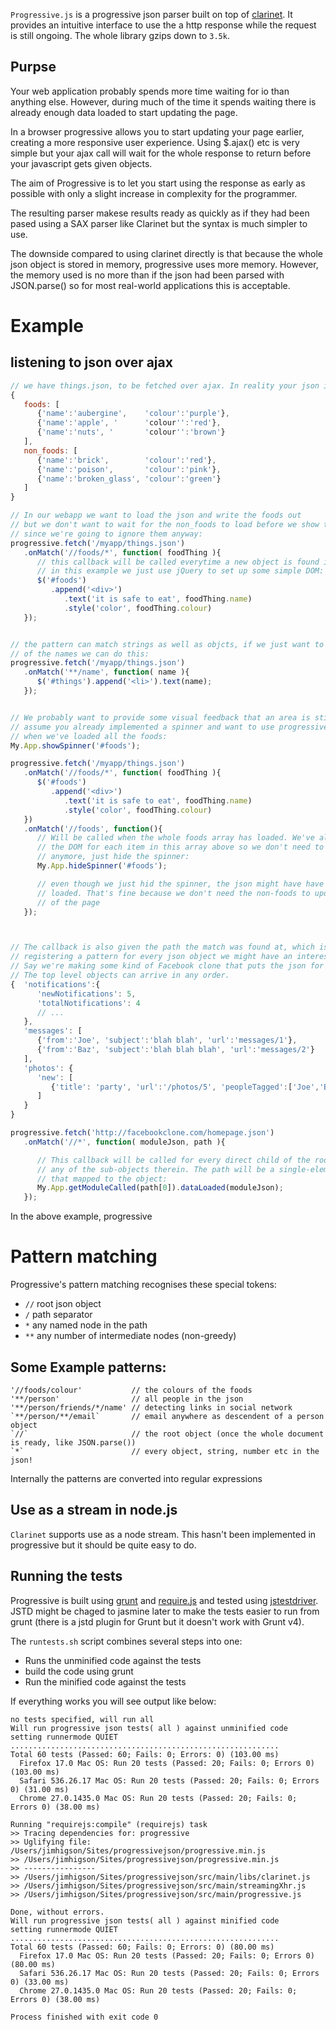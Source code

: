 
`Progressive.js` is a progressive json parser built on top of [clarinet](https://github.com/dscape/clarinet).
It provides an intuitive interface to use the a http response while the request is still
ongoing. The whole library gzips down to  `3.5k`.

## Purpse

Your web application probably spends more time waiting for io than anything else. However,
during much of the time it spends waiting there is already enough data loaded to start updating
the page.

In a browser progressive allows you to start updating your page earlier, creating a
more responsive user experience. Using $.ajax() etc is very simple but your ajax
call will wait for the whole response to return before your javascript gets given objects.

The aim of Progressive is to let you start using the response as early as possible with only
a slight increase in complexity for the programmer.

The resulting parser makese results ready as quickly as if they had been pased using a SAX
parser like Clarinet but the syntax is much simpler to use.

The downside compared to using clarinet directly is that because the whole json object
is stored in memory, progressive uses more memory.
However, the memory used is no more than if the json had been parsed with
JSON.parse() so for most real-world applications this is acceptable.

# Example

## listening to json over ajax

``` js
// we have things.json, to be fetched over ajax. In reality your json is probably bigger than this.
{
   foods: [
      {'name':'aubergine',    'colour':'purple'},
      {'name':'apple', '      'colour'':'red'},
      {'name':'nuts', '       'colour'':'brown'}
   ],
   non_foods: [
      {'name':'brick',        'colour':'red'},
      {'name':'poison',       'colour':'pink'},
      {'name':'broken_glass', 'colour':'green'}
   ]
}

// In our webapp we want to load the json and write the foods out
// but we don't want to wait for the non_foods to load before we show them
// since we're going to ignore them anyway:
progressive.fetch('/myapp/things.json')
   .onMatch('//foods/*', function( foodThing ){
      // this callback will be called everytime a new object is found in the foods array.
      // in this example we just use jQuery to set up some simple DOM:
      $('#foods')
         .append('<div>')
            .text('it is safe to eat', foodThing.name)
            .style('color', foodThing.colour)
   });


// the pattern can match strings as well as objcts, if we just want to make a list of names
// of the names we can do this:
progressive.fetch('/myapp/things.json')
   .onMatch('**/name', function( name ){
      $('#things').append('<li>').text(name);
   });


// We probably want to provide some visual feedback that an area is still loading data, let's
// assume you already implemented a spinner and want to use progressive to notify the user
// when we've loaded all the foods:
My.App.showSpinner('#foods');

progressive.fetch('/myapp/things.json')
   .onMatch('//foods/*', function( foodThing ){
      $('#foods')
         .append('<div>')
            .text('it is safe to eat', foodThing.name)
            .style('color', foodThing.colour)
   })
   .onMatch('//foods', function(){
      // Will be called when the whole foods array has loaded. We've already wrote
      // the DOM for each item in this array above so we don't need to use the items
      // anymore, just hide the spinner:
      My.App.hideSpinner('#foods');

      // even though we just hid the spinner, the json might have have completely
      // loaded. That's fine because we don't need the non-foods to update the #foods part
      // of the page
   });



// The callback is also given the path the match was found at, which is often preferable to
// registering a pattern for every json object we might have an interest in.
// Say we're making some kind of Facebook clone that puts the json for a page into one response.
// The top level objects can arrive in any order.
{  'notifications':{
      'newNotifications': 5,
      'totalNotifications': 4
      // ...
   },
   'messages': [
      {'from':'Joe', 'subject':'blah blah', 'url':'messages/1'},
      {'from':'Baz', 'subject':'blah blah blah', 'url':'messages/2'}
   ],
   'photos': {
      'new': [
         {'title': 'party', 'url':'/photos/5', 'peopleTagged':['Joe','Baz']}
      ]
   }
}

progressive.fetch('http://facebookclone.com/homepage.json')
   .onMatch('//*', function( moduleJson, path ){

      // This callback will be called for every direct child of the root object but not
      // any of the sub-objects therein. The path will be a single-element array of the key
      // that mapped to the object:
      My.App.getModuleCalled(path[0]).dataLoaded(moduleJson);
   });
```

In the above example, progressive

# Pattern matching

Progressive's pattern matching recognises these special tokens:

* `//` root json object
* `/`  path separator
* `*`  any named node in the path
* `**` any number of intermediate nodes (non-greedy)

## Some Example patterns:

```
'//foods/colour'           // the colours of the foods
'**/person'                // all people in the json
'**/person/friends/*/name' // detecting links in social network
`**/person/**/email`       // email anywhere as descendent of a person object
`//`                       // the root object (once the whole document is ready, like JSON.parse())
`*`                        // every object, string, number etc in the json!
```

Internally the patterns are converted into regular expressions

## Use as a stream in node.js


`Clarinet` supports use as a node stream. This hasn't been implemented in
progressive but it should be quite easy to do.

## Running the tests

Progressive is built using [grunt](http://gruntjs.com/) and
[require.js](http://requirejs.org/) and tested using
[jstestdriver](https://code.google.com/p/js-test-driver/). JSTD might
be chaged to jasmine later to make the tests easier to run from grunt
(there is a jstd plugin for Grunt but it doesn't work with Grunt v4).

The `runtests.sh` script combines several steps into one:

* Runs the unminified code against the tests
* build the code using grunt
* Run the minified code against the tests

If everything works you will see output like below:

```
no tests specified, will run all
Will run progressive json tests( all ) against unminified code
setting runnermode QUIET
............................................................
Total 60 tests (Passed: 60; Fails: 0; Errors: 0) (103.00 ms)
  Firefox 17.0 Mac OS: Run 20 tests (Passed: 20; Fails: 0; Errors 0) (103.00 ms)
  Safari 536.26.17 Mac OS: Run 20 tests (Passed: 20; Fails: 0; Errors 0) (31.00 ms)
  Chrome 27.0.1435.0 Mac OS: Run 20 tests (Passed: 20; Fails: 0; Errors 0) (38.00 ms)

Running "requirejs:compile" (requirejs) task
>> Tracing dependencies for: progressive
>> Uglifying file: /Users/jimhigson/Sites/progressivejson/progressive.min.js
>> /Users/jimhigson/Sites/progressivejson/progressive.min.js
>> ----------------
>> /Users/jimhigson/Sites/progressivejson/src/main/libs/clarinet.js
>> /Users/jimhigson/Sites/progressivejson/src/main/streamingXhr.js
>> /Users/jimhigson/Sites/progressivejson/src/main/progressive.js

Done, without errors.
Will run progressive json tests( all ) against minified code
setting runnermode QUIET
............................................................
Total 60 tests (Passed: 60; Fails: 0; Errors: 0) (80.00 ms)
  Firefox 17.0 Mac OS: Run 20 tests (Passed: 20; Fails: 0; Errors 0) (80.00 ms)
  Safari 536.26.17 Mac OS: Run 20 tests (Passed: 20; Fails: 0; Errors 0) (33.00 ms)
  Chrome 27.0.1435.0 Mac OS: Run 20 tests (Passed: 20; Fails: 0; Errors 0) (38.00 ms)

Process finished with exit code 0
```